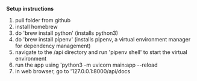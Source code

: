 **Setup instructions**

1. pull folder from github
2. install homebrew
3. do 'brew install python' (installs python3)
4. do 'brew install pipenv' (installs pipenv, a virtual environment manager for dependency management)
5. navigate to the /api directory and run 'pipenv shell' to start the virtual environment
6. run the app using 'python3 -m uvicorn main:app --reload
7. in web browser, go to '127.0.0.1:8000/api/docs

